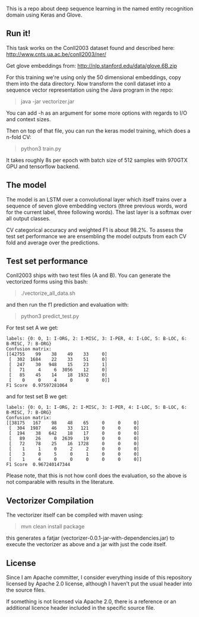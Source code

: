 This is a repo about deep sequence learning in the named entity recognition domain using Keras and Glove. 

Run it!
-------

This task works on the Conll2003 dataset found and described here:
http://www.cnts.ua.ac.be/conll2003/ner/

Get glove embeddings from:
http://nlp.stanford.edu/data/glove.6B.zip

For this training we're using only the 50 dimensional embeddings, copy them into the data directory.
Now transform the conll dataset into a sequence vector representation using the Java program in the repo:

> java -jar vectorizer.jar

You can add -h as an argument for some more options with regards to I/O and context sizes.

Then on top of that file, you can run the keras model training, which does a n-fold CV:

> python3 train.py

It takes roughly 8s per epoch with batch size of 512 samples with 970GTX GPU and tensorflow backend. 

The model
---------

The model is an LSTM over a convolutional layer which itself trains over a sequence of seven glove embedding vectors (three previous words, word for the current label, three following words). The last layer is a softmax over all output classes.

CV categorical accuracy and weighted F1 is about 98.2%.
To assess the test set performance we are ensembling the model outputs from each CV fold and average over the predictions.

Test set performance
--------------------

Conll2003 ships with two test files (A and B). You can generate the vectorized forms using this bash:

> ./vectorize_all_data.sh

and then run the f1 prediction and evaluation with:

> python3 predict_test.py

For test set A we get:

``` 
labels: {0: O, 1: I-ORG, 2: I-MISC, 3: I-PER, 4: I-LOC, 5: B-LOC, 6: B-MISC, 7: B-ORG}
Confusion matrix:
[[42755    99    38    49    33     0]
 [  302  1684    22    33    51     0]
 [  247    30   948    15    23     1]
 [   71     4     6  3056    12     0]
 [   85    45    14    18  1932     0]
 [    0     0     4     0     0     0]]
F1 Score  0.97597281064
```

and for test set B we get:

``` 
labels: {0: O, 1: I-ORG, 2: I-MISC, 3: I-PER, 4: I-LOC, 5: B-LOC, 6: B-MISC, 7: B-ORG}
Confusion matrix:
[[38175   167    98    48    65     0     0     0]
 [  304  1987    46    33   121     0     0     0]
 [  194    38   642    18    17     0     0     0]
 [   89    26     0  2639    19     0     0     0]
 [   72    78    25    16  1728     0     0     0]
 [    1     1     0     2     2     0     0     0]
 [    3     0     5     0     1     0     0     0]
 [    1     4     0     0     0     0     0     0]]
F1 Score  0.967240147344
```

Please note, that this is not how conll does the evaluation, so the above is not comparable with results in the literature.

Vectorizer Compilation
----------------------

The vectorizer itself can be compiled with maven using:

> mvn clean install package

this generates a fatjar (vectorizer-0.0.1-jar-with-dependencies.jar) to execute the vectorizer as above and a jar with just the code itself.

License
-------

Since I am Apache committer, I consider everything inside of this repository 
licensed by Apache 2.0 license, although I haven't put the usual header into the source files.

If something is not licensed via Apache 2.0, there is a reference or an additional licence header included in the specific source file.
